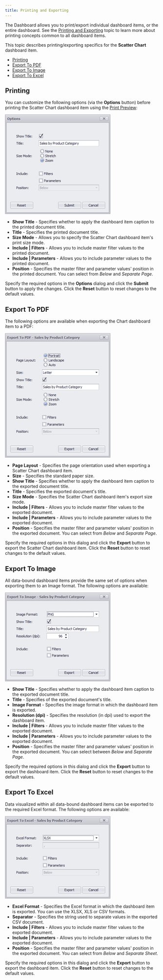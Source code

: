 ```yaml
---
title: Printing and Exporting
---
```

The Dashboard allows you to print/export individual dashboard items, or the entire dashboard. See the [Printing and Exporting](../../../../../dashboard-for-desktop/articles/dashboard-viewer/printing-and-exporting.md) topic to learn more about printing concepts common to all dashboard items.

This topic describes printing/exporting specifics for the **Scatter Chart** dashboard item.
* [Printing](#printing)
* [Export To PDF](#export-to-pdf)
* [Export To Image](#export-to-image)
* [Export To Excel](#export-to-excel)

## <a name="printing"/>Printing
You can customize the following options (via the **Options** button) before printing the Scatter Chart dashboard item using the [Print Preview](../../../../../dashboard-for-desktop/articles/dashboard-designer/ui-elements/print-preview.md):

![Chart_PrintingOptionsDialog](../../../../images/Img22916.png)
* **Show Title** - Specifies whether to apply the dashboard item caption to the printed document title.
* **Title** - Specifies the printed document title.
* **Size Mode** - Allows you to specify the Scatter Chart dashboard item's print size mode.
* **Include | Filters** - Allows you to include master filter values to the printed document.
* **Include | Parameters** - Allows you to include parameter values to the printed document.
* **Position** - Specifies the master filter and parameter values' position in the printed document. You can select from _Below_ and _Separate Page_.

Specify the required options in the **Options** dialog and click the **Submit** button to apply the changes. Click the **Reset** button to reset changes to the default values.

## <a name="export-to-pdf"/>Export To PDF
The following options are available when exporting the Chart dashboard item to a PDF:

![Chart_PDFExportOptionsDialog](../../../../images/Img22917.png)
* **Page Layout** - Specifies the page orientation used when exporting a Scatter Chart dashboard item.
* **Size** - Specifies the standard paper size.
* **Show Title** - Specifies whether to apply the dashboard item caption to the exported document title.
* **Title** - Specifies the exported document's title.
* **Size Mode** - Specifies the Scatter Chart dashboard item's export size mode.
* **Include | Filters** - Allows you to include master filter values to the exported document.
* **Include | Parameters** - Allows you to include parameter values to the exported document.
* **Position** - Specifies the master filter and parameter values' position in the exported document. You can select from _Below_ and _Separate Page_.

Specify the required options in this dialog and click the **Export** button to export the Scatter Chart dashboard item. Click the **Reset** button to reset changes to the default values.

## <a name="export-to-image"/>Export To Image
All data-bound dashboard items provide the same set of options when exporting them to an Image format. The following options are available:

![Chart_ImageExportOptionsDialog](../../../../images/Img22918.png)
* **Show Title** - Specifies whether to apply the dashboard item caption to the exported document title.
* **Title** - Specifies of the exported document's title.
* **Image Format** - Specifies the image format in which the dashboard item is exported.
* **Resolution (dpi)** - Specifies the resolution (in dpi) used to export the dashboard item.
* **Include | Filters** - Allows you to include master filter values to the exported document.
* **Include | Parameters** - Allows you to include parameter values to the exported document.
* **Position** - Specifies the master filter and parameter values' position in the exported document. You can select between _Below_ and _Separate Page_.

Specify the required options in this dialog and click the **Export** button to export the dashboard item. Click the **Reset** button to reset changes to the default values.

## <a name="export-to-excel"/>Export To Excel
Data visualized within all data-bound dashboard items can be exported to the required Excel format. The following options are available:

![ExportToExcelDialog](../../../../images/Img120974.png)
* **Excel Format** - Specifies the Excel format in which the dashboard item is exported. You can use the XLSX, XLS or CSV formats.
* **Separator** - Specifies the string used to separate values in the exported CSV document.
* **Include | Filters** - Allows you to include master filter values to the exported document.
* **Include | Parameters** - Allows you to include parameter values to the exported document.
* **Position** - Specifies the master filter and parameter values' position in the exported document. You can select from _Below_ and _Separate Sheet_.

Specify the required options in this dialog and click the **Export** button to export the dashboard item. Click the **Reset** button to reset changes to the default values.